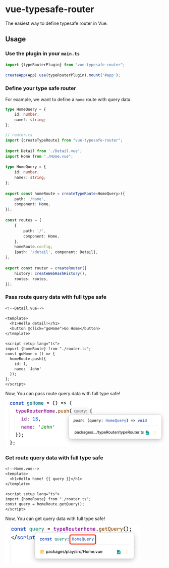 # vue-typesafe-router
The easiest way to define typesafe router in Vue.
## Usage
### Use the plugin in your `main.ts`
```ts
import {typeRouterPlugin} from "vue-typesafe-router";

createApp(App).use(typeRouterPlugin).mount('#app');
```

### Define your type safe router
For example, we want to define a `home` route with query data.

```ts
type HomeQuery = {
    id: number;
    name?: string;
};
```

```ts
// router.ts
import {createTypeRoute} from "vue-typesafe-router";

import Detail from './Detail.vue';
import Home from "./Home.vue";

type HomeQuery = {
    id: number;
    name?: string;
};

export const homeRoute = createTypeRoute<HomeQuery>({
    path: '/home',
    component: Home,
});

const routes = [
    {
        path: '/',
        component: Home,
    },
    homeRoute.config,
    {path: '/detail', component: Detail},
];

export const router = createRouter({
    history: createWebHashHistory(),
    routes: routes,
});
```
### Pass route query data with full type safe
```vue
<!--Detail.vue-->

<template>
  <h1>Hello detail!</h1>
  <button @click="goHome">Go Home</button>
</template>

<script setup lang="ts">
import {homeRoute} from "./router.ts";
const goHome = () => {
  homeRoute.push({
    id: 1,
    name: 'John'
  });
};
</script>
```
Now, You can pass route query data with full type safe!

![img_1.png](./assets/img_1.png)

### Get route query data with full type safe
```vue
<!--Home.vue-->
<template>
  <h1>Hello home! {{ query }}</h1>
</template>

<script setup lang="ts">
import {homeRoute} from "./router.ts";
const query = homeRoute.getQuery();
</script>
```
Now, You can get query data with full type safe!

![img.png](./assets/img.png)
